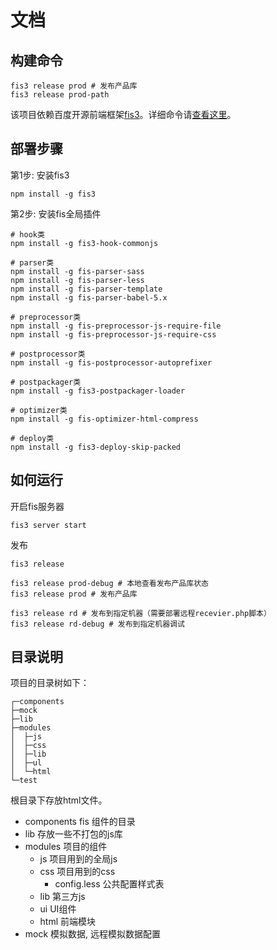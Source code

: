 # 文档

## 构建命令
    fis3 release prod # 发布产品库
    fis3 release prod-path

该项目依赖百度开源前端框架[fis3](http://fis.baidu.com/)。详细命令请[查看这里](http://fis.baidu.com/fis3/docs/api/command.html)。

## 部署步骤

第1步: 安装fis3

	npm install -g fis3

第2步: 安装fis全局插件

    # hook类
    npm install -g fis3-hook-commonjs

    # parser类
    npm install -g fis-parser-sass
    npm install -g fis-parser-less
    npm install -g fis-parser-template
    npm install -g fis-parser-babel-5.x

    # preprocessor类
    npm install -g fis-preprocessor-js-require-file
    npm install -g fis-preprocessor-js-require-css

    # postprocessor类
    npm install -g fis-postprocessor-autoprefixer

    # postpackager类
    npm install -g fis3-postpackager-loader

    # optimizer类
    npm install -g fis-optimizer-html-compress

    # deploy类
    npm install -g fis3-deploy-skip-packed


## 如何运行
开启fis服务器

	fis3 server start

发布

	fis3 release

	fis3 release prod-debug # 本地查看发布产品库状态
    fis3 release prod # 发布产品库

    fis3 release rd # 发布到指定机器（需要部署远程recevier.php脚本）
	fis3 release rd-debug # 发布到指定机器调试


## 目录说明
项目的目录树如下：

    ┌─components
    ├─mock
    ├─lib
    ├─modules
    │  ├─js
    │  ├─css
    │  ├─lib
    │  ├─ul
    │  └─html
    └─test

根目录下存放html文件。

- components fis 组件的目录
- lib 存放一些不打包的js库
- modules 项目的组件
	- js 项目用到的全局js
	- css 项目用到的css
	    - config.less 公共配置样式表
	- lib 第三方js
	- ui UI组件
	- html 前端模块
- mock 模拟数据, 远程模拟数据配置
